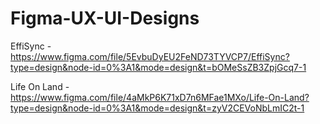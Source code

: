 # Figma-UX-UI-Designs
EffiSync - https://www.figma.com/file/5EvbuDyEU2FeND73TYVCP7/EffiSync?type=design&node-id=0%3A1&mode=design&t=bOMeSsZB3ZpjGcq7-1

Life On Land - https://www.figma.com/file/4aMkP6K71xD7n6MFae1MXo/Life-On-Land?type=design&node-id=0%3A1&mode=design&t=zyV2CEVoNbLmIC2t-1
